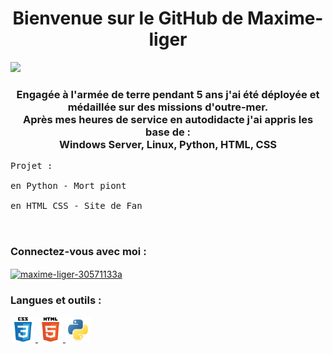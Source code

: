 <h1 align="center">Bienvenue sur le GitHub de  Maxime-liger</h1>

<img src="https://github.com/user-attachments/assets/11bcd428-7a49-4f9b-97d5-0e72aee7c7cd" width=350>

<h3 align="center">Engagée à l'armée de terre pendant 5 ans j'ai été déployée et médaillée sur des missions d'outre-mer. <br> Après mes heures de service en autodidacte j'ai appris les base de : <br> Windows Server, Linux, Python, HTML, CSS</h3>

<pre>Projet :

en Python - Mort piont

en HTML CSS - Site de Fan


</pre>

<h3 align="left">Connectez-vous avec moi :</h3>
<p align="left">
  <a href="https://linkedin.com/in/maxime-liger-30571133a" target="blank">
    <img align="center" src="https://raw.githubusercontent.com/rahuldkjain/github-profile-readme-generator/master/src/images/icons/Social/linked-in-alt.svg" alt="maxime-liger-30571133a" height="30" width="40" />
  </a>
</p>

<h3 align="left">Langues et outils :</h3>
<p align="left">
  <a href="https://www.w3schools.com/css/" target="_blank" rel="noreferrer">
    <img src="https://raw.githubusercontent.com/devicons/devicon/master/icons/css3/css3-original-wordmark.svg" alt="css3" width="40" height="40"/>
  </a>
  <a href="https://www.w3.org/html/" target="_blank" rel="noreferrer">
    <img src="https://raw.githubusercontent.com/devicons/devicon/master/icons/html5/html5-original-wordmark.svg" alt="html5" width="40" height="40"/>
  </a>
  <a href="https://www.python.org" target="_blank" rel="noreferrer">
    <img src="https://raw.githubusercontent.com/devicons/devicon/master/icons/python/python-original.svg" alt="python" width="40" height="40"/>
  </a>
</p>
